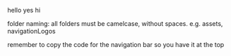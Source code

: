 hello yes hi

folder naming:
all folders must be camelcase, without spaces.
e.g. assets, navigationLogos

remember to copy the code for the navigation bar so you have it at the top
